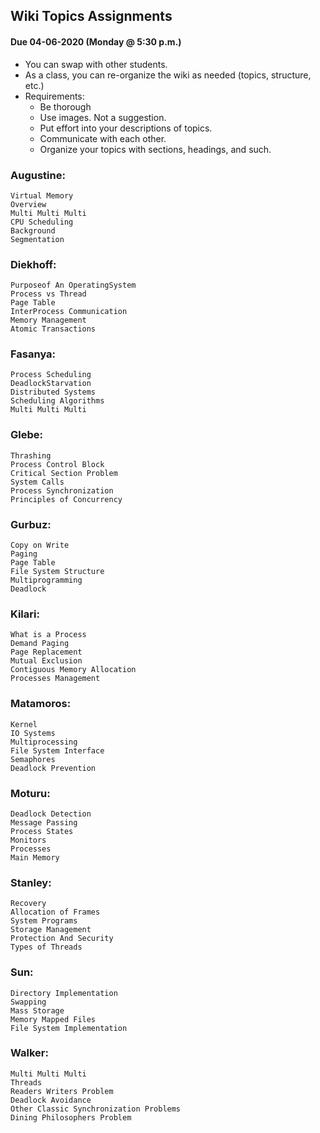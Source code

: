 ## Wiki Topics Assignments
#### Due 04-06-2020 (Monday @ 5:30 p.m.)

- You can swap with other students.
- As a class, you can re-organize the wiki as needed (topics, structure, etc.)
- Requirements:
  - Be thorough
  - Use images. Not a suggestion.
  - Put effort into your descriptions of topics. 
  - Communicate with each other. 
  - Organize your topics with sections, headings, and such.


### Augustine: 
    Virtual Memory
    Overview
    Multi Multi Multi
    CPU Scheduling
    Background
    Segmentation
    
 ### Diekhoff: 
    Purposeof An OperatingSystem
    Process vs Thread
    Page Table
    InterProcess Communication
    Memory Management
    Atomic Transactions
    
 ### Fasanya: 
    Process Scheduling
    DeadlockStarvation
    Distributed Systems
    Scheduling Algorithms
    Multi Multi Multi
    
 ### Glebe: 
    Thrashing
    Process Control Block
    Critical Section Problem
    System Calls
    Process Synchronization
    Principles of Concurrency
    
 ### Gurbuz: 
    Copy on Write
    Paging
    Page Table
    File System Structure
    Multiprogramming
    Deadlock
    
 ### Kilari: 
    What is a Process
    Demand Paging
    Page Replacement
    Mutual Exclusion
    Contiguous Memory Allocation
    Processes Management
    
 ### Matamoros: 
    Kernel
    IO Systems
    Multiprocessing
    File System Interface
    Semaphores
    Deadlock Prevention
    
 ### Moturu: 
    Deadlock Detection
    Message Passing
    Process States
    Monitors
    Processes 
    Main Memory
    
 ### Stanley: 
    Recovery
    Allocation of Frames
    System Programs
    Storage Management
    Protection And Security
    Types of Threads
    
 ### Sun: 
    Directory Implementation
    Swapping
    Mass Storage
    Memory Mapped Files
    File System Implementation
    
 ### Walker:    

    Multi Multi Multi
    Threads
    Readers Writers Problem
    Deadlock Avoidance
    Other Classic Synchronization Problems
    Dining Philosophers Problem
    